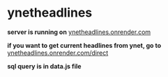 # ynetheadlines

**server is running on**  [ynetheadlines.onrender.com](https://ynetheadlines.onrender.com/)

**if you want to get current headlines from ynet, go to** [ynetheadlines.onrender.com/direct](https://ynetheadlines.onrender.com/direct)   


**sql query is in data.js file**
